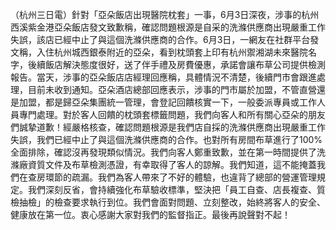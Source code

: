 （杭州三日電）針對「亞朵飯店出現醫院枕套」一事，6月3日深夜，涉事的杭州西溪紫金港亞朵飯店發文致歉稱，確認問題根源是自采的洗滌供應商出現嚴重工作失誤，該店已經中止了與這個洗滌供應商的合作。6月3日，一網友在社群平台發文稱，入住杭州城西銀泰附近的亞朵，看到枕頭套上印有杭州禦湘湖未來醫院名字，後續飯店解決態度很好，送了伴手禮及房費優惠，承諾會讓布草公司提供檢測報告。當天，涉事的亞朵飯店店經理回應稱，具體情況不清楚，後續門市會跟進處理，目前未收到通知。亞朵酒店總部回應表示，涉事的門市屬於加盟，不管直營還是加盟，都是歸亞朵集團統一管理，會登記回饋核實一下，一般委派專員或工作人員專門處理。對於客人回饋的枕頭套標籤問題，我們向客人和所有關心亞朵的朋友們誠摯道歉！經嚴格核查，確認問題根源是我們店自採的洗滌供應商出現嚴重工作失誤，我們已經中止了與這個洗滌供應商的合作。也對所有房間布草進行了100%全面排除，確認沒再發現類似情況。我們向客人鄭重致歉，並在第一時間提供了洗滌廠資質文件及布草檢測憑證，有幸取得了客人的諒解。我們知道，這不能掩蓋我們在查房環節的疏漏。我們為客人帶來了不好的體驗，也違背了總部的營運管理規定。我們深刻反省，會持續強化布草驗收標準，堅決把「員工自查、店長複查、質檢抽檢」的檢查要求執行到位。我們會面對問題、立刻整改，始終將客人的安全、健康放在第一位。衷心感謝大家對我們的監督指正。最後再說聲對不起！